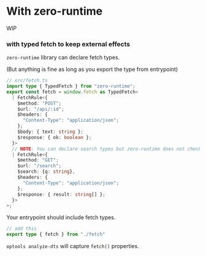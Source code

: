 # With zero-runtime

WIP

### with typed fetch to keep external effects

`zero-runtime` library can declare fetch types.

(But anything is fine as long as you export the type from entrypoint)

```ts
// src/fetch.ts
import type { TypedFetch } from "zero-runtime";
export const fetch = window.fetch as TypedFetch<
  | FetchRule<{
    $method: "POST";
    $url: "/api/:id";
    $headers: {
      "Content-Type": "application/json";
    };
    $body: { text: string };
    $response: { ok: boolean };
  }>
  // NOTE: You can declare search types but zero-runtime does not check it.
  | FetchRule<{
    $method: "GET";
    $url: "/search";
    $search: {q: string},
    $headers: {
      "Content-Type": "application/json";
    };
    $response: { result: string[] };
  }>
>;

```

Your entrypoint should include fetch types.

```ts
// add this
export type { fetch } from "./fetch"
```

`optools analyze-dts` will capture `fetch()` properties.

